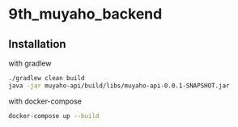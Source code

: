 # 9th_muyaho_backend

## Installation

with gradlew

```bash
./gradlew clean build
java -jar muyaho-api/build/libs/muyaho-api-0.0.1-SNAPSHOT.jar 
```

with docker-compose

```bash
docker-compose up --build
```

